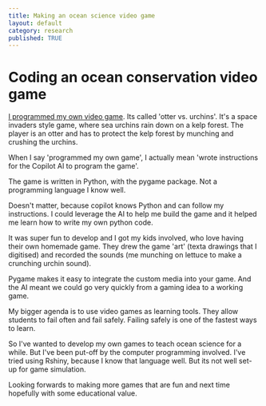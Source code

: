 ```yaml
---
title: Making an ocean science video game
layout: default
category: research
published: TRUE
---
```


# Coding an ocean conservation video game

[I programmed my own video game](https://youtube.com/shorts/Kl8R7_2Z7tw?si=lwxGCarj9MiTfF-W). Its called 'otter vs. urchins'. It's a space invaders style game, where sea urchins rain down on a kelp forest. The player is an otter and has to protect the kelp forest by munching and crushing the urchins. 

When I say 'programmed my own game', I actually mean 'wrote instructions for the Copilot AI to program the game'. 

The game is written in Python, with the pygame package. Not a programming language I know well. 

Doesn't matter, because copilot knows Python and can follow my instructions. I could leverage the AI to help me build the game and it helped me learn how to write my own python code. 

It was super fun to develop and I got my kids involved, who love having their own homemade game. They drew the game 'art' (texta drawings that I digitised) and recorded the sounds (me munching on lettuce to make a crunching urchin sound). 

Pygame makes it easy to integrate the custom media into your game. And the AI meant we could go very quickly from a gaming idea to a working game. 

My bigger agenda is to use video games as learning tools. They allow students to fail often and fail safely. Failing safely is one of the fastest ways to learn. 

So I've wanted to develop my own games to teach ocean science for a while. But I've been put-off by the computer programming involved. I've tried using Rshiny, because I know that language well. But its not well set-up for game simulation. 

Looking forwards to making more games that are fun and next time hopefully with some educational value. 




